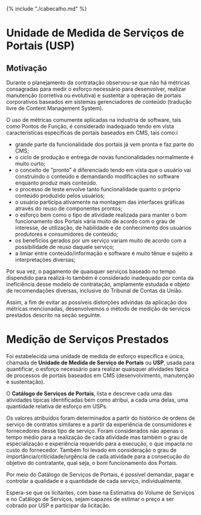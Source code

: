 {% include "./cabecalho.md" %}
# Unidade de Medida de Serviços de Portais (USP) 

## Motivação

Durante o planejamento da contratação observou-se que não há métricas consagradas para medir o esforço necessário para desenvolver, realizar manutenção (corretiva ou evolutiva) e sustentar a operação de portais corporativos baseados em sistemas gerenciadores de conteúdo (tradução livre de Content Management System).

O uso de métricas comumente aplicadas na industria de software, tais como Pontos de Função, é considerado inadequado tendo em vista características especificas de portais baseados em CMS, tais como:i  
- grande parte da funcionalidade dos portais já vem pronta e faz parte do CMS;
- o ciclo de produção e entrega de novas funcionalidades normalmente é muito curto;
- o conceito de "pronto" é diferenciado tendo em vista que o usuário vai construindo o conteúdo e demandando modificações no software enquanto produz mais conteúdo.
- o processo de teste envolve tanto funcionalidade quanto o próprio conteúdo produzido pelos usuários;
- o usuário participa ativamente na montagem das interfaces gráficas através do reuso de componentes prontos;
- o esforço bem como o tipo de atividade realizada para manter o bom funcionamento dos Portais vária muito de acordo com o grau de interesse, de utilização, de habilidade e de conhecimento dos usuários produtores e consumidores de conteúdo;
- os benefícios gerados por um serviço variam muito de acordo com a possibilidade de reuso daquele serviço;
- a limiar entre conteúdo/informação e software é muito tênue e sujeito a interpretações diversas;

Por sua vez, o pagamento de quaisquer serviços baseado no tempo dispendido para realizá-lo também é considerado inadequado por conta da ineficiência desse modelo de contratação, amplamente estudada e objeto de recomendações diversas, inclusive do Tribunal de Contas da União.

Assim, a fim de evitar as possíveis distorções advindas da aplicação dos métricas mencionadas, desenvolvemos o método de medição de serviços prestados descrito na seção seguinte.

# Medição de Serviços Prestados 

Foi estabelecida uma unidade de medida de esforço específica e única, chamada de **Unidade de Medida de Serviço de Portais** ou **USP**, usada para quantificar, o esforço necessário para realizar quaisquer atividades típica de processos de portais baseados em CMS (desenvolvimento, manutenção e sustentação).  
  
O **Catálogo de Serviços de Portais**, lista e descreve cada uma das atividades típicas identificadas bem como atribui, a cada uma delas, uma quantidade relativa de esforço em USPs. 
 
Os valores atribuídos foram determinados a partir do histórico de ordens de serviço de contratos similares e a partir da experiência de consumidores e fornecedores desse tipo de serviço. Foram considerados não apenas o tempo médio para a realização de cada atividade mas também o grau de especialização e experiência requerido para a execução, o que impacta no custo do fornecedor.  Também foi levado em consideração o grau de importância/criticidade/urgência de cada atividade para a consecução do objetivo do contratante, qual seja, o bom funcionamento dos Portais.
 
Por meio do Catálogo de Serviços de Portais, é possível demandar, pagar e controlar a qualidade e a quantidade de cada serviço, individualmente. 

Espera-se que os licitantes, com base na Estimativa do Volume de Serviços e no Catálogo de Serviços, sejam capazes de estimar o preço a ser cobrado por USP e participar da licitação.



